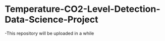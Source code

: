 # Temperature-CO2-Level-Detection-Data-Science-Project
-This repository will be uploaded in a while
